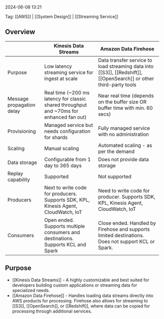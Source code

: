 
2024-06-08 13:21

Tag: [[AWS]] | [[System Design]] | [[Streaming Service]]

## Overview

|  | Kinesis Data Streams | Amazon Data Firehose |
| --------------- | --------------- | --------------- |
| Purpose | Low latency streaming service for ingest at scale | Data transfer service to load streaming data into [[S3]], [[Redshift]], [[OpenSearch]] or other third-party tools |
| Message propagation delay | Real time (~200 ms latency for classic shared throughput and ~70ms for enhanced fan out) | Near real time (depends on the buffer size OR buffer time with min. 60 secs) |
| Provisioning | Managed service but needs configuration for shards | Fully managed service with no administration |
| Scaling | Manual scaling | Automated scaling - as per the demand |
| Data storage | Configurable from 1 day to 365 days | Does not provide data storage |
| Replay capability | Supported | Not supported |
| Producers | Next to write code for producers. Supports SDK, KPL, Kinesis Agent, CloudWatch, IoT | Need to write code for producer. Supports SDK, KPL, Kinesis Agent, CloudWatch, IoT |
| Consumers | Open ended. Supports multiple consumers and destinations. Supports KCL and Spark | Close ended. Handled by Firehose and supports limited destinations. Does not support KCL or Spark. |

## Purpose

- [[Kinesis Data Streams]] - A highly customizable and best suited for developers building custom applications or streaming data for specialized needs.
- [[Amazon Data Firehose]] - Handles loading data streams directly into AWS products for processing. Firehose also allows for streaming to [[S3]], [[OpenSearch]], or [[Redshift]], where data can be copied for processing through additional services.

